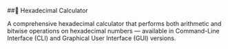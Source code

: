 ##🧮 Hexadecimal Calculator

A comprehensive hexadecimal calculator that performs both arithmetic and bitwise operations on hexadecimal numbers — available in Command-Line Interface (CLI) and Graphical User Interface (GUI) versions.
